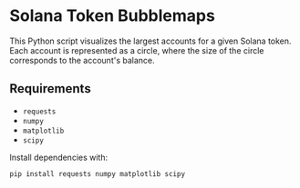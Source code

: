 # Solana Token Bubblemaps

This Python script visualizes the largest accounts for a given Solana token. Each account is represented as a circle, where the size of the circle corresponds to the account's balance.

## Requirements

- `requests`
- `numpy`
- `matplotlib`
- `scipy`

Install dependencies with:

```bash
pip install requests numpy matplotlib scipy
